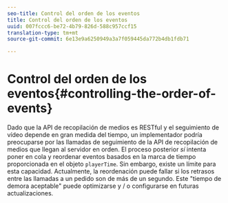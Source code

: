 ```yaml
---
seo-title: Control del orden de los eventos
title: Control del orden de los eventos
uuid: 007fccc6-be72-4b79-826d-588c957ccf15
translation-type: tm+mt
source-git-commit: 6e13e9a6250949a3a7f059445da772b4db1fdb71

---
```



# Control del orden de los eventos{#controlling-the-order-of-events}

Dado que la API de recopilación de medios es RESTful y el seguimiento de vídeo depende en gran medida del tiempo, un implementador podría preocuparse por las llamadas de seguimiento de la API de recopilación de medios que llegan al servidor en orden. El proceso posterior *sí* intenta poner en cola y reordenar eventos basados en la marca de tiempo proporcionada en el objeto `playerTime`. Sin embargo, existe un límite para esta capacidad. Actualmente, la reordenación puede fallar si los retrasos entre las llamadas a un pedido son de más de un segundo. Este "tiempo de demora aceptable" puede optimizarse y / o configurarse en futuras actualizaciones.
